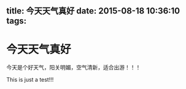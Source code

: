 title: 今天天气真好
date: 2015-08-18 10:36:10
tags:
---

# 今天天气真好

今天是个好天气，阳关明媚，空气清新，适合出游！！！

This is just a test!!!
